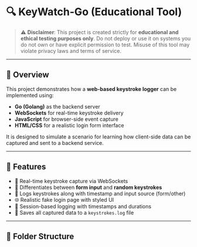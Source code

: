 # 🔍 KeyWatch-Go (Educational Tool)

> ⚠️ **Disclaimer**: This project is created strictly for **educational and ethical testing purposes only**. Do not deploy or use it on systems you do not own or have explicit permission to test. Misuse of this tool may violate privacy laws and terms of service.

---

## 🧠 Overview

This project demonstrates how a **web-based keystroke logger** can be implemented using:

- **Go (Golang)** as the backend server
- **WebSockets** for real-time keystroke delivery
- **JavaScript** for browser-side event capture
- **HTML/CSS** for a realistic login form interface

It is designed to simulate a scenario for learning how client-side data can be captured and sent to a backend service.

---

## 🚀 Features

- 📡 Real-time keystroke capture via WebSockets
- 🔐 Differentiates between **form input** and **random keystrokes**
- 📝 Logs keystrokes along with timestamp and input source (form/other)
- 🌐 Realistic fake login page with styled UI
- 🧩 Session-based logging with timestamps and durations
- 💾 Saves all captured data to a `keystrokes.log` file

---

## 📁 Folder Structure

